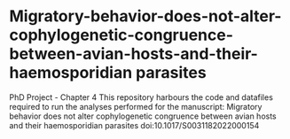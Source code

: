 # Migratory-behavior-does-not-alter-cophylogenetic-congruence-between-avian-hosts-and-their-haemosporidian parasites

PhD Project - Chapter 4 This repository harbours the code and datafiles required to run the analyses performed for the manuscript: Migratory behavior does not alter cophylogenetic congruence between avian hosts and their haemosporidian parasites doi:10.1017/S0031182022000154
